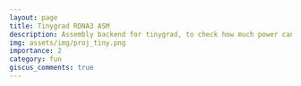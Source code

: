 ```yaml
---
layout: page
title: Tinygrad RDNA3 ASM
description: Assembly backend for tinygrad, to check how much power can we unleash from AMD GPUs
img: assets/img/proj_tiny.png
importance: 2
category: fun
giscus_comments: true
---
```



